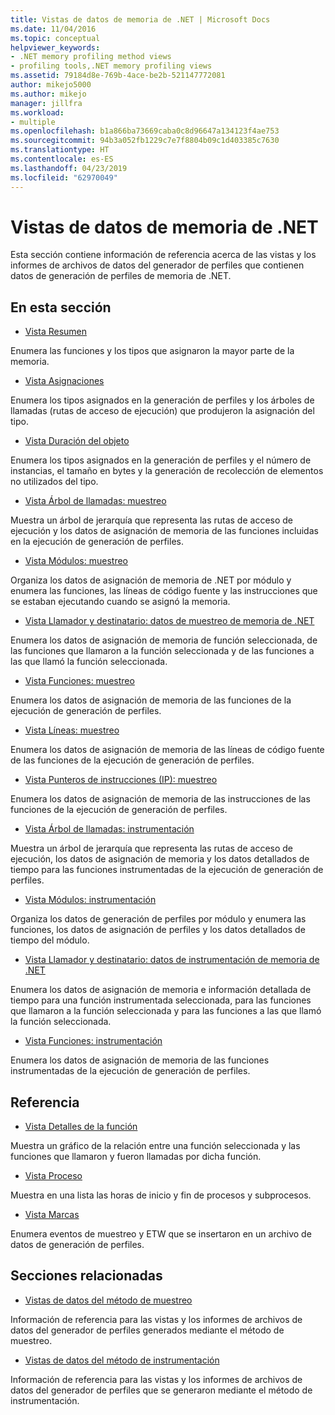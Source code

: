 ```yaml
---
title: Vistas de datos de memoria de .NET | Microsoft Docs
ms.date: 11/04/2016
ms.topic: conceptual
helpviewer_keywords:
- .NET memory profiling method views
- profiling tools,.NET memory profiling views
ms.assetid: 79184d8e-769b-4ace-be2b-521147772081
author: mikejo5000
ms.author: mikejo
manager: jillfra
ms.workload:
- multiple
ms.openlocfilehash: b1a866ba73669caba0c8d96647a134123f4ae753
ms.sourcegitcommit: 94b3a052fb1229c7e7f8804b09c1d403385c7630
ms.translationtype: HT
ms.contentlocale: es-ES
ms.lasthandoff: 04/23/2019
ms.locfileid: "62970049"
---
```

# <a name="net-memory-data-views"></a>Vistas de datos de memoria de .NET
Esta sección contiene información de referencia acerca de las vistas y los informes de archivos de datos del generador de perfiles que contienen datos de generación de perfiles de memoria de .NET.

## <a name="in-this-section"></a>En esta sección
- [Vista Resumen](../profiling/summary-view-dotnet-memory-data.md)

 Enumera las funciones y los tipos que asignaron la mayor parte de la memoria.

- [Vista Asignaciones](../profiling/dotnet-memory-allocations-view.md)

 Enumera los tipos asignados en la generación de perfiles y los árboles de llamadas (rutas de acceso de ejecución) que produjeron la asignación del tipo.

- [Vista Duración del objeto](../profiling/object-lifetime-view.md)

 Enumera los tipos asignados en la generación de perfiles y el número de instancias, el tamaño en bytes y la generación de recolección de elementos no utilizados del tipo.

- [Vista Árbol de llamadas: muestreo](../profiling/call-tree-view-dotnet-memory-sampling-data.md)

 Muestra un árbol de jerarquía que representa las rutas de acceso de ejecución y los datos de asignación de memoria de las funciones incluidas en la ejecución de generación de perfiles.

- [Vista Módulos: muestreo](../profiling/modules-view-dotnet-memory-sampling-data.md)

 Organiza los datos de asignación de memoria de .NET por módulo y enumera las funciones, las líneas de código fuente y las instrucciones que se estaban ejecutando cuando se asignó la memoria.

- [Vista Llamador y destinatario: datos de muestreo de memoria de .NET](../profiling/caller-callee-view-dotnet-memory-sampling-data.md)

 Enumera los datos de asignación de memoria de función seleccionada, de las funciones que llamaron a la función seleccionada y de las funciones a las que llamó la función seleccionada.

- [Vista Funciones: muestreo](../profiling/functions-view-dotnet-memory-sampling-data.md)

 Enumera los datos de asignación de memoria de las funciones de la ejecución de generación de perfiles.

- [Vista Líneas: muestreo](../profiling/lines-view-dotnet-memory-sampling-data.md)

 Enumera los datos de asignación de memoria de las líneas de código fuente de las funciones de la ejecución de generación de perfiles.

- [Vista Punteros de instrucciones (IP): muestreo](../profiling/instruction-pointers-ips-view-dotnet-memory-sampling-data.md)

 Enumera los datos de asignación de memoria de las instrucciones de las funciones de la ejecución de generación de perfiles.

- [Vista Árbol de llamadas: instrumentación](../profiling/call-tree-view-dotnet-memory-instrumentation-data.md)

 Muestra un árbol de jerarquía que representa las rutas de acceso de ejecución, los datos de asignación de memoria y los datos detallados de tiempo para las funciones instrumentadas de la ejecución de generación de perfiles.

- [Vista Módulos: instrumentación](../profiling/modules-view-dotnet-memory-instrumentation-data.md)

 Organiza los datos de generación de perfiles por módulo y enumera las funciones, los datos de asignación de perfiles y los datos detallados de tiempo del módulo.

- [Vista Llamador y destinatario: datos de instrumentación de memoria de .NET](../profiling/caller-callee-view-net-memory-instrumentation-data.md)

 Enumera los datos de asignación de memoria e información detallada de tiempo para una función instrumentada seleccionada, para las funciones que llamaron a la función seleccionada y para las funciones a las que llamó la función seleccionada.

- [Vista Funciones: instrumentación](../profiling/functions-view-dotnet-memory-instrumentation-data.md)

 Enumera los datos de asignación de memoria de las funciones instrumentadas de la ejecución de generación de perfiles.

## <a name="reference"></a>Referencia
- [Vista Detalles de la función](../profiling/function-details-view.md)

 Muestra un gráfico de la relación entre una función seleccionada y las funciones que llamaron y fueron llamadas por dicha función.

- [Vista Proceso](../profiling/process-view.md)

 Muestra en una lista las horas de inicio y fin de procesos y subprocesos.

- [Vista Marcas](../profiling/marks-view.md)

 Enumera eventos de muestreo y ETW que se insertaron en un archivo de datos de generación de perfiles.

## <a name="related-sections"></a>Secciones relacionadas
- [Vistas de datos del método de muestreo](../profiling/profiler-sampling-method-data-views.md)

 Información de referencia para las vistas y los informes de archivos de datos del generador de perfiles generados mediante el método de muestreo.

- [Vistas de datos del método de instrumentación](../profiling/instrumentation-method-data-views.md)

 Información de referencia para las vistas y los informes de archivos de datos del generador de perfiles que se generaron mediante el método de instrumentación.